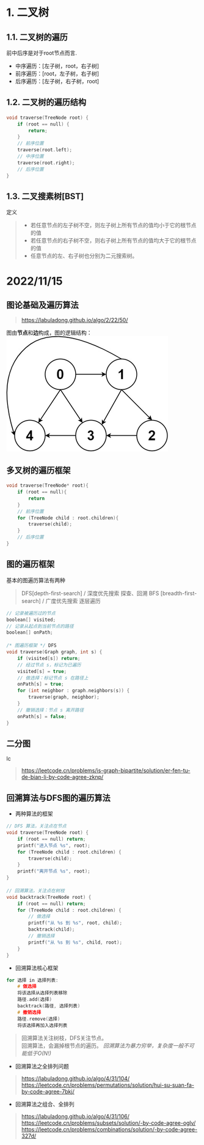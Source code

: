 # 1. 二叉树
## 1.1. 二叉树的遍历


前中后序是对于root节点而言.

- 中序遍历：[左子树，root，右子树]
- 前序遍历：[root，左子树，右子树]
- 后序遍历：[左子树，右子树，root]

## 1.2. 二叉树的遍历结构

```c++
void traverse(TreeNode root) {
    if (root == null) {
        return;
    }
    // 前序位置
    traverse(root.left);
    // 中序位置
    traverse(root.right);
    // 后序位置
}
```
## 1.3. 二叉搜素树[BST]
定义
> - 若任意节点的左子树不空，则左子树上所有节点的值均小于它的根节点的值
> - 若任意节点的右子树不空，则右子树上所有节点的值均大于它的根节点的值
> - 任意节点的左、右子树也分别为二元搜索树。 


# 2022/11/15
## 图论基础及遍历算法
> https://labuladong.github.io/algo/2/22/50/      

图由**节点**和**边**构成，图的逻辑结构：
![](./tulun.jpeg)
## 多叉树的遍历框架
```cpp
void traverse(TreeNode* root){
    if (root == null){
        return
    }
    // 前序位置
    for (TreeNode child : root.children){
        traverse(child);
    }
    // 后序位置
}
```
## 图的遍历框架
基本的图遍历算法有两种
> DFS[depth-first-search] / 深度优先搜索 探查、回溯
> BFS [breadth-first-search] / 广度优先搜索 逐层遍历
```cpp
// 记录被遍历过的节点
boolean[] visited;
// 记录从起点到当前节点的路径
boolean[] onPath;

/* 图遍历框架 */ DFS
void traverse(Graph graph, int s) {
    if (visited[s]) return;
    // 经过节点 s，标记为已遍历
    visited[s] = true;
    // 做选择：标记节点 s 在路径上
    onPath[s] = true;
    for (int neighbor : graph.neighbors(s)) {
        traverse(graph, neighbor);
    }
    // 撤销选择：节点 s 离开路径
    onPath[s] = false;
}
```
## 二分图
lc 
> https://leetcode.cn/problems/is-graph-bipartite/solution/er-fen-tu-de-bian-li-by-code-agree-zknp/

## 回溯算法与DFS图的遍历算法
- 两种算法的框架
```cpp
// DFS 算法，关注点在节点
void traverse(TreeNode root) {
    if (root == null) return;
    printf("进入节点 %s", root);
    for (TreeNode child : root.children) {
        traverse(child);
    }
    printf("离开节点 %s", root);
}

// 回溯算法，关注点在树枝
void backtrack(TreeNode root) {
    if (root == null) return;
    for (TreeNode child : root.children) {
        // 做选择
        printf("从 %s 到 %s", root, child);
        backtrack(child);
        // 撤销选择
        printf("从 %s 到 %s", child, root);
    }
}

```
- 回溯算法核心框架
```cpp
for 选择 in 选择列表:
    # 做选择
    将该选择从选择列表移除
    路径.add(选择)
    backtrack(路径, 选择列表)
    # 撤销选择
    路径.remove(选择)
    将该选择再加入选择列表

```

> 回溯算法关注树枝，DFS关注节点。  
> 回溯算法，会漏掉根节点的遍历。
*回溯算法为暴力穷举，复杂度一般不可能低于O(N!)*
- 回溯算法之全排列问题

> https://labuladong.github.io/algo/4/31/104/   
> https://leetcode.cn/problems/permutations/solution/hui-su-suan-fa-by-code-agree-7bkj/

- 回溯算法之组合、全排列
> https://labuladong.github.io/algo/4/31/106/
> https://leetcode.cn/problems/subsets/solution/-by-code-agree-oglv/
> https://leetcode.cn/problems/combinations/solution/-by-code-agree-327d/